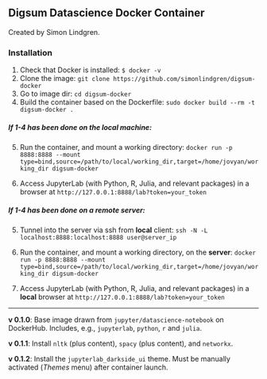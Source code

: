 ## Digsum Datascience Docker Container

Created by Simon Lindgren.

### Installation

1. Check that Docker is installed: `$ docker -v`
2. Clone the image: `git clone https://github.com/simonlindgren/digsum-docker`
3. Go to image dir: `cd digsum-docker`
4. Build the container based on the Dockerfile: `sudo docker build --rm -t digsum-docker .`

##### If 1-4 has been done on the local machine:

5. Run the container, and mount a working directory: `docker run -p 8888:8888 --mount type=bind,source=/path/to/local/working_dir,target=/home/jovyan/working_dir digsum-docker`

6. Access JupyterLab (with Python, R, Julia, and relevant packages) in a browser at `http://127.0.0.1:8888/lab?token=your_token`

##### If 1-4 has been done on a remote server:

5. Tunnel into the server via ssh from **local** client: `ssh -N -L localhost:8888:localhost:8888 user@server_ip`
 
6. Run the container, and mount a working directory, on the **server**: `docker run -p 8888:8888 --mount type=bind,source=/path/to/local/working_dir,target=/home/jovyan/working_dir digsum-docker`

6. Access JupyterLab (with Python, R, Julia, and relevant packages) in a **local** browser at `http://127.0.0.1:8888/lab?token=your_token`


----

**v 0.1.0**: Base image drawn from `jupyter/datascience-notebook` on DockerHub. Includes, e.g., `jupyterlab`, `python`, `r` and `julia`.

**v 0.1.1**: Install `nltk` (plus content), `spacy` (plus content), and `networkx`.

**v 0.1.2**: Install the `jupyterlab_darkside_ui` theme. Must be manually activated (_Themes_ menu) after container launch.
